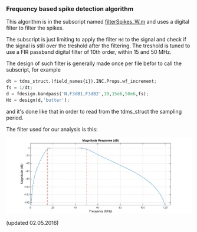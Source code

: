 ### Frequency based spike detection algorithm

This algorithm is in the subscript named [filterSpikes_W.m](https://github.com/esenes/Dogleg-analysis/blob/master/functions/filterSpikes_W.m) and uses a digital filter to filter the spikes.

The subscript is just limiting to apply the filter `Hd` to the signal and check if the signal is still over the treshold after the filtering. The treshold is tuned to use a FIR passband digital filter of 10th order, within 15 and 50 MHz.

The design of such filter is generally made once per file befor to call the subscript, for example
```python
dt = tdms_struct.(field_names{i}).INC.Props.wf_increment;
fs = 1/dt;
d = fdesign.bandpass('N,F3dB1,F3dB2',10,15e6,50e6,fs);
Hd = design(d,'butter');
```
and it's done like that in order to read from the tdms_struct the sampling period.

The filter used for our analysis is this:

![filter](https://github.com/esenes/Dogleg-analysis/blob/master/manual/images/DigFilter.bmp)

(updated 02.05.2016)
